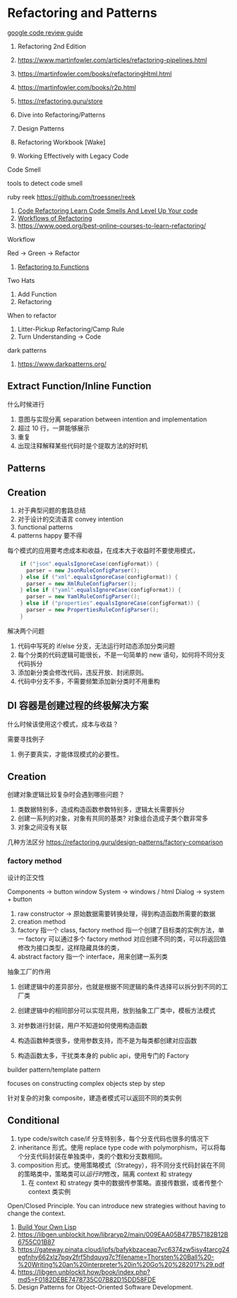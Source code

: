 # Refactoring and Patterns

[google code review guide](https://google.github.io/eng-practices/review/reviewer/)

1. Refactoring 2nd Edition
1. https://www.martinfowler.com/articles/refactoring-pipelines.html
1. https://martinfowler.com/books/refactoringHtml.html
1. https://martinfowler.com/books/r2p.html
1. https://refactoring.guru/store
1. Dive into Refactoring/Patterns
1. Design Patterns

1. Refactoring Workbook [Wake]
1. Working Effectively with Legacy Code

Code Smell

tools to detect code smell

ruby reek https://github.com/troessner/reek

1. [Code Refactoring Learn Code Smells And Level Up Your code](https://www.bilibili.com/video/BV1Sz411q76F)
1. [Workflows of Refactoring](https://www.bilibili.com/video/BV1SP4y1H7i3)
1. https://www.ooed.org/best-online-courses-to-learn-refactoring/

Workflow

Red -> Green -> Refactor

1. [Refactoring to Functions](https://www.bilibili.com/video/BV1xs411X7iv)

Two Hats

1. Add Function
1. Refactoring

When to refactor

1.  Litter-Pickup Refactoring/Camp Rule
1.  Turn Understanding -> Code

dark patterns

1. https://www.darkpatterns.org/

## Extract Function/Inline Function

什么时候进行

1. 意图与实现分离 separation between intention and implementation
1. 超过 10 行，一屏能够展示
1. 重复
1. 出现注释解释某些代码时是个提取方法的好时机

## Patterns

## Creation

1. 对于典型问题的套路总结
1. 对于设计的交流语言 convey intention
1. functional patterns
1. patterns happy 要不得

每个模式的应用要考虑成本和收益，在成本大于收益时不要使用模式，

```java
    if ("json".equalsIgnoreCase(configFormat)) {
      parser = new JsonRuleConfigParser();
    } else if ("xml".equalsIgnoreCase(configFormat)) {
      parser = new XmlRuleConfigParser();
    } else if ("yaml".equalsIgnoreCase(configFormat)) {
      parser = new YamlRuleConfigParser();
    } else if ("properties".equalsIgnoreCase(configFormat)) {
      parser = new PropertiesRuleConfigParser();
    }
```

解决两个问题

1. 代码中写死的 if/else 分支，无法运行时动态添加分类问题
1. 每个分类的代码逻辑可能很长，不是一句简单的 new 语句，如何将不同分支代码拆分
1. 添加新分类会修改代码，违反开放、封闭原则。
1. 代码中分支不多，不需要频繁添加新分类时不用重构

## DI 容器是创建过程的终极解决方案

什么时候该使用这个模式，成本与收益？

需要寻找例子

1. 例子要真实，才能体现模式的必要性。

## Creation

创建对象逻辑比较复杂时会遇到哪些问题？

1. 类数据特别多，造成构造函数参数特别多，逻辑太长需要拆分
1. 创建一系列的对象，对象有共同的基类? 对象组合造成子类个数非常多
1. 对象之间没有关联

几种方法区分 https://refactoring.guru/design-patterns/factory-comparison

### factory method

设计的正交性

Components -> button window
System -> windows / html
Dialog -> system + button

1. raw constructor -> 原始数据需要转换处理，得到构造函数所需要的数据
1. creation method
1. factory 指一个 class, factory method 指一个创建了目标类的实例方法，单一 factory 可以通过多个 factory method 对应创建不同的类，可以将返回值修改为接口类型，这样隐藏具体的类，
1. abstract factory 指一个 interface，用来创建一系列类

抽象工厂的作用

1. 创建逻辑中的差异部分，也就是根据不同逻辑的条件选择可以拆分到不同的工厂类
1. 创建逻辑中的相同部分可以实现共用，放到抽象工厂类中，模板方法模式

1. 对参数进行封装，用户不知道如何使用构造函数
1. 构造函数种类很多，使用参数支持，而不是为每类都创建对应函数
1. 构造函数太多，干扰类本身的 public api，使用专门的 Factory

builder pattern/template pattern

focuses on constructing complex objects step by step

针对复杂的对象 composite，建造者模式可以返回不同的类实例

## Conditional

1. type code/switch case/if 分支特别多，每个分支代码也很多的情况下
1. inheritance 形式。使用 replace type code with polymorphism，可以将每个分支代码封装在单独类中，类的个数和分支数相同。
1. composition 形式。使用策略模式（Strategy），将不同分支代码封装在不同的策略类中，策略类可以*运行时*修改，隔离 context 和 strategy
   1. 在 context 和 strategy 类中的数据传参策略。直接传数据，或者传整个 context 类实例

Open/Closed Principle. You can introduce new strategies without having to change the context.

1. [Build Your Own Lisp](https://buildyourownlisp.com/contents)
1. https://libgen.unblockit.how/libraryp2/main/009EAA05B477B57182B12B6755C01B87
1. https://gateway.pinata.cloud/ipfs/bafykbzaceap7vc6374zw5isy4tarcg24egfnhy662xlz7pqy2frf5hdquyq7c?filename=Thorsten%20Ball%20-%20Writing%20an%20interpreter%20in%20Go%20%282017%29.pdf
1. https://libgen.unblockit.how/book/index.php?md5=F0182DEBE7478735C07B82D15DD58FDE
1. Design Patterns for Object-Oriented Software Development.

